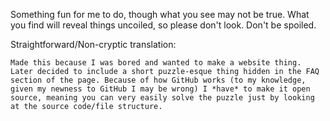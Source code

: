 Something fun for me to do,
though what you see may not be true.
What you find will reveal things uncoiled,
so please don't look. Don't be spoiled.

Straightforward/Non-cryptic translation:
```
Made this because I was bored and wanted to make a website thing. Later decided to include a short puzzle-esque thing hidden in the FAQ section of the page. Because of how GitHub works (to my knowledge, given my newness to GitHub I may be wrong) I *have* to make it open source, meaning you can very easily solve the puzzle just by looking at the source code/file structure.
```
